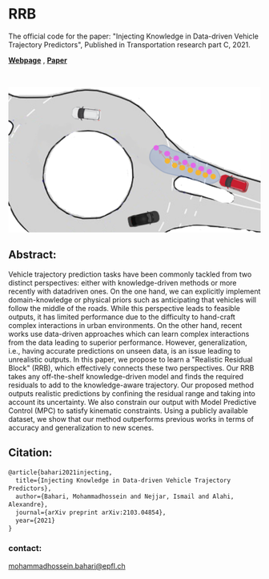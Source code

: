 # RRB
The official code for the paper: "Injecting Knowledge in Data-driven Vehicle Trajectory Predictors", Published in Transportation research part C, 2021. 

[**Webpage**](https://mohammadhossein-bahari.github.io/RRB/) , [**Paper**](https://arxiv.org/pdf/2103.04854.pdf)

&nbsp;

![](pull2-white.png?raw=true "Title")




## Abstract:
Vehicle trajectory prediction tasks have been commonly tackled from two distinct
perspectives: either with knowledge-driven methods or more recently with datadriven ones. On the one hand, we can explicitly implement domain-knowledge
or physical priors such as anticipating that vehicles will follow the middle of the
roads. While this perspective leads to feasible outputs, it has limited performance
due to the difficulty to hand-craft complex interactions in urban environments.
On the other hand, recent works use data-driven approaches which can learn
complex interactions from the data leading to superior performance. However,
generalization, i.e., having accurate predictions on unseen data, is an issue leading
to unrealistic outputs. In this paper, we propose to learn a "Realistic Residual
Block" (RRB), which effectively connects these two perspectives. Our RRB
takes any off-the-shelf knowledge-driven model and finds the required residuals
to add to the knowledge-aware trajectory. Our proposed method outputs realistic
predictions by confining the residual range and taking into account its uncertainty.
We also constrain our output with Model Predictive Control (MPC) to satisfy
kinematic constraints. Using a publicly available dataset, we show that our method
outperforms previous works in terms of accuracy and generalization to new scenes.

## Citation: 
```
@article{bahari2021injecting,
  title={Injecting Knowledge in Data-driven Vehicle Trajectory Predictors},
  author={Bahari, Mohammadhossein and Nejjar, Ismail and Alahi, Alexandre},
  journal={arXiv preprint arXiv:2103.04854},
  year={2021}
}
```
### contact:
mohammadhossein.bahari@epfl.ch
